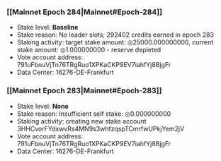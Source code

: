 ### [[Mainnet Epoch 284|Mainnet#Epoch-284]]
* Stake level: **Baseline**
* Stake reason: No leader slots; 292402 credits earned in epoch 283
* Staking activity: target stake amount: ◎25000.000000000, current stake amount: ◎1.000000000 - reserve depleted
* Vote account address: 791uFbnuVjTn76TRgRuo1XPKaCKP9EV7iahfYj8BjgFr
* Data Center: 16276-DE-Frankfurt
### [[Mainnet Epoch 283|Mainnet#Epoch-283]]
* Stake level: **None**
* Stake reason: Insufficient self stake: ◎0.000000000
* Staking activity: creating new stake account 3HHCvorFYdxwvRs4MN9s3whfzqspTCmrfwUPkjYem2jV
* Vote account address: 791uFbnuVjTn76TRgRuo1XPKaCKP9EV7iahfYj8BjgFr
* Data Center: 16276-DE-Frankfurt